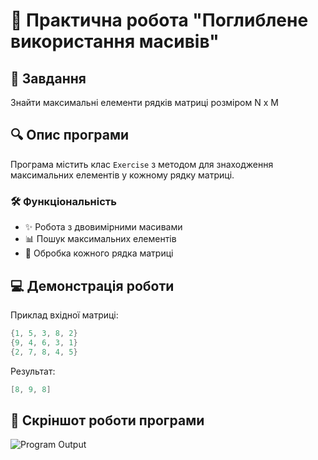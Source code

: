 
# 🎯 Практична робота "Поглиблене використання масивів"

## 📝 Завдання
Знайти максимальні елементи рядків матриці розміром N x M

## 🔍 Опис програми
Програма містить клас `Exercise` з методом для знаходження максимальних елементів у кожному рядку матриці.

### 🛠 Функціональність
- ✨ Робота з двовимірними масивами
- 📊 Пошук максимальних елементів
- 🔄 Обробка кожного рядка матриці

## 💻 Демонстрація роботи
Приклад вхідної матриці:
```java
{1, 5, 3, 8, 2}
{9, 4, 6, 3, 1}
{2, 7, 8, 4, 5}
```

Результат:
```java
[8, 9, 8]
```

## 📸 Скріншот роботи програми
![Program Output]()
